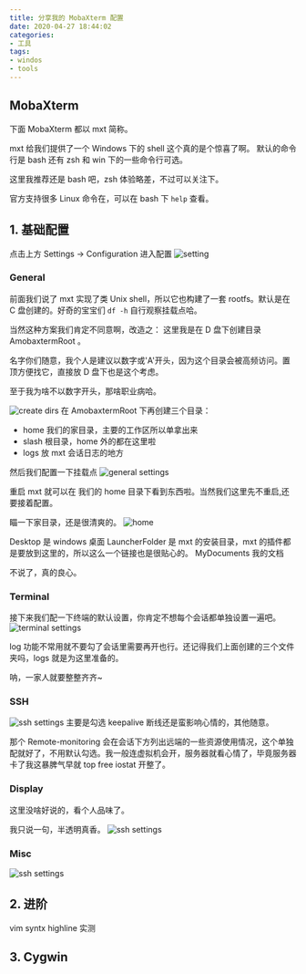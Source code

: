 ```yaml
---
title: 分享我的 MobaXterm 配置
date: 2020-04-27 18:44:02
categories:
- 工具
tags:
- windos
- tools
---
```


## MobaXterm
下面 MobaXterm 都以 mxt 简称。

mxt 给我们提供了一个 Windows 下的 shell 这个真的是个惊喜了啊。
默认的命令行是 bash 还有 zsh 和 win 下的一些命令行可选。

这里我推荐还是 bash 吧，zsh 体验略差，不过可以关注下。

官方支持很多 Linux 命令在，可以在 bash 下 `help` 查看。


## 1. 基础配置
点击上方 Settings -> Configuration 进入配置
![setting](/post_images/2020-04-27-mobaxterm/setting.jpg)

### General
前面我们说了 mxt 实现了类 Unix shell，所以它也构建了一套 rootfs。默认是在 C 盘创建的。好奇的宝宝们 `df -h` 自行观察挂载点哈。

当然这种方案我们肯定不同意啊，改造之：
这里我是在 D 盘下创建目录 AmobaxtermRoot 。

名字你们随意，我个人是建议以数字或'A'开头，因为这个目录会被高频访问。置顶方便找它，直接放 D 盘下也是这个考虑。

至于我为啥不以数字开头，那啥职业病哈。

![create dirs](/post_images/2020-04-27-mobaxterm/createDir.jpg)
在 AmobaxtermRoot 下再创建三个目录：
- home  我们的家目录，主要的工作区所以单拿出来
- slash 根目录，home 外的都在这里啦
- logs  放 mxt 会话日志的地方

然后我们配置一下挂载点
![general settings](/post_images/2020-04-27-mobaxterm/generalSetting.jpg)

重启 mxt 就可以在 我们的 home 目录下看到东西啦。当然我们这里先不重启,还要接着配置。

瞄一下家目录，还是很清爽的。
![home](/post_images/2020-04-27-mobaxterm/homeDir.jpg)

Desktop 是 windows 桌面
LauncherFolder 是 mxt 的安装目录，mxt 的插件都是要放到这里的，所以这么一个链接也是很贴心的。
MyDocuments 我的文档

不说了，真的良心。

### Terminal
接下来我们配一下终端的默认设置，你肯定不想每个会话都单独设置一遍吧。
![terminal settings](/post_images/2020-04-27-mobaxterm/terminalSetting.jpg)

log 功能不常用就不要勾了会话里需要再开也行。还记得我们上面创建的三个文件夹吗，logs 就是为这里准备的。

呐，一家人就要整整齐齐~

### SSH
![ssh settings](/post_images/2020-04-27-mobaxterm/sshSetting.jpg)
主要是勾选 keepalive 断线还是蛮影响心情的，其他随意。

那个 Remote-monitoring 会在会话下方列出远端的一些资源使用情况，这个单独配就好了，不用默认勾选。我一般连虚拟机会开，服务器就看心情了，毕竟服务器卡了我这暴脾气早就 top free iostat 开整了。

### Display
这里没啥好说的，看个人品味了。

我只说一句，半透明真香。
![ssh settings](/post_images/2020-04-27-mobaxterm/displaySetting.jpg)

### Misc
![ssh settings](/post_images/2020-04-27-mobaxterm/miscSetting.jpg)

## 2. 进阶


vim syntx highline
实测 


## 3. Cygwin
